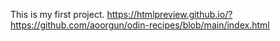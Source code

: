 This is my first project.
https://htmlpreview.github.io/?https://github.com/aoorgun/odin-recipes/blob/main/index.html
